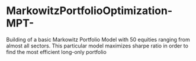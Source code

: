 # MarkowitzPortfolioOptimization-MPT-

Building of a basic Markowitz Portfolio Model with 50 equities ranging from almost all sectors.
This particular model maximizes sharpe ratio in order to find the most efficient long-only portfolio
